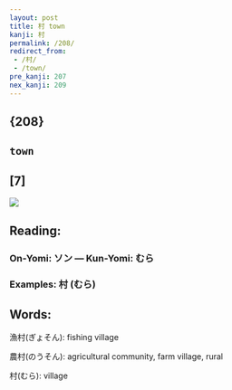 ```yaml
---
layout: post
title: 村 town
kanji: 村
permalink: /208/
redirect_from:
 - /村/
 - /town/
pre_kanji: 207
nex_kanji: 209
---
```


## {208}

## `town`

## [7]

<div class="stroke"><img src="E69D91.png" /></div>

## Reading:

### On-Yomi: ソン &mdash; Kun-Yomi: むら

### Examples: 村 (むら)

## Words:

漁村(ぎょそん): fishing village

農村(のうそん): agricultural community, farm village, rural

村(むら): village
